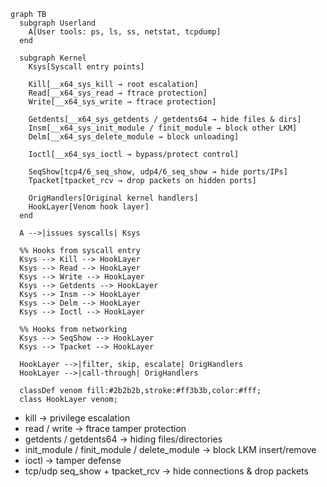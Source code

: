 

```mermaid 
graph TB
  subgraph Userland
    A[User tools: ps, ls, ss, netstat, tcpdump]
  end

  subgraph Kernel
    Ksys[Syscall entry points]

    Kill[__x64_sys_kill → root escalation]
    Read[__x64_sys_read → ftrace protection]
    Write[__x64_sys_write → ftrace protection]

    Getdents[__x64_sys_getdents / getdents64 → hide files & dirs]
    Insm[__x64_sys_init_module / finit_module → block other LKM]
    Delm[__x64_sys_delete_module → block unloading]

    Ioctl[__x64_sys_ioctl → bypass/protect control]

    SeqShow[tcp4/6_seq_show, udp4/6_seq_show → hide ports/IPs]
    Tpacket[tpacket_rcv → drop packets on hidden ports]

    OrigHandlers[Original kernel handlers]
    HookLayer[Venom hook layer]
  end

  A -->|issues syscalls| Ksys

  %% Hooks from syscall entry
  Ksys --> Kill --> HookLayer
  Ksys --> Read --> HookLayer
  Ksys --> Write --> HookLayer
  Ksys --> Getdents --> HookLayer
  Ksys --> Insm --> HookLayer
  Ksys --> Delm --> HookLayer
  Ksys --> Ioctl --> HookLayer

  %% Hooks from networking
  Ksys --> SeqShow --> HookLayer
  Ksys --> Tpacket --> HookLayer

  HookLayer -->|filter, skip, escalate| OrigHandlers
  HookLayer -->|call-through| OrigHandlers

  classDef venom fill:#2b2b2b,stroke:#ff3b3b,color:#fff;
  class HookLayer venom;

``` 

- kill → privilege escalation
- read / write → ftrace tamper protection
- getdents / getdents64 → hiding files/directories
- init_module / finit_module / delete_module → block LKM insert/remove
- ioctl → tamper defense
- tcp/udp seq_show + tpacket_rcv → hide connections & drop packets
